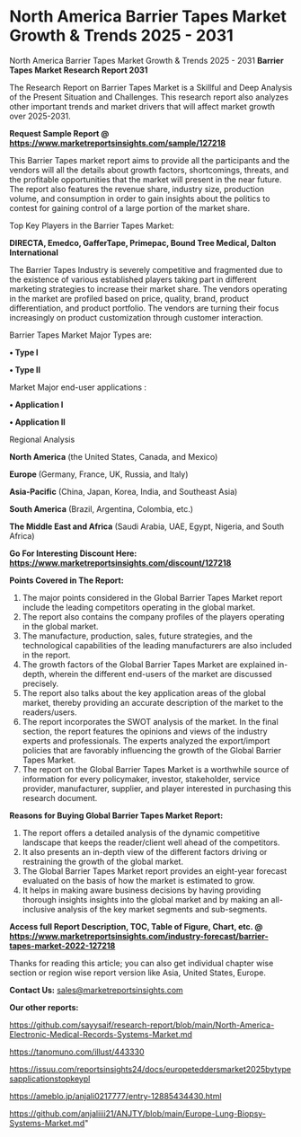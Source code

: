 # North America Barrier Tapes Market Growth & Trends 2025 - 2031
North America Barrier Tapes Market Growth & Trends 2025 - 2031
<strong>Barrier Tapes Market Research Report 2031</strong>

The Research Report on Barrier Tapes Market is a Skillful and Deep Analysis of the Present Situation and Challenges. This research report also analyzes other important trends and market drivers that will affect market growth over 2025-2031.

<strong>Request Sample Report @ <a href=https://www.marketreportsinsights.com/sample/127218>https://www.marketreportsinsights.com/sample/127218</a></strong>

This Barrier Tapes market report aims to provide all the participants and the vendors will all the details about growth factors, shortcomings, threats, and the profitable opportunities that the market will present in the near future. The report also features the revenue share, industry size, production volume, and consumption in order to gain insights about the politics to contest for gaining control of a large portion of the market share.

Top Key Players in the Barrier Tapes Market:

<strong>DIRECTA, Emedco, GafferTape, Primepac, Bound Tree Medical, Dalton International</strong>

The Barrier Tapes Industry is severely competitive and fragmented due to the existence of various established players taking part in different marketing strategies to increase their market share. The vendors operating in the market are profiled based on price, quality, brand, product differentiation, and product portfolio. The vendors are turning their focus increasingly on product customization through customer interaction.

Barrier Tapes Market Major Types are:

<strong>• Type I

• Type II</strong>

Market Major end-user applications :

<strong>• Application I

• Application II</strong>

Regional Analysis

</u><strong><b>North America</b></strong> (the United States, Canada, and Mexico)

<strong><b>Europe </b></strong>(Germany, France, UK, Russia, and Italy)

<strong><b>Asia-Pacific</b></strong> (China, Japan, Korea, India, and Southeast Asia)

<strong><b>South America</b></strong> (Brazil, Argentina, Colombia, etc.)

<strong><b>The Middle East and Africa</b></strong> (Saudi Arabia, UAE, Egypt, Nigeria, and South Africa)

<strong>Go For Interesting Discount Here: <a href=https://www.marketreportsinsights.com/discount/127218>https://www.marketreportsinsights.com/discount/127218</a></strong>

<strong>Points Covered in The Report:</strong>
<ol>
  <li>The major points considered in the Global Barrier Tapes Market report include the leading competitors operating in the global market.</li>
  <li>The report also contains the company profiles of the players operating in the global market.</li>
  <li>The manufacture, production, sales, future strategies, and the technological capabilities of the leading manufacturers are also included in the report.</li>
  <li>The growth factors of the Global Barrier Tapes Market are explained in-depth, wherein the different end-users of the market are discussed precisely.</li>
  <li>The report also talks about the key application areas of the global market, thereby providing an accurate description of the market to the readers/users.</li>
  <li>The report incorporates the SWOT analysis of the market. In the final section, the report features the opinions and views of the industry experts and professionals. The experts analyzed the export/import policies that are favorably influencing the growth of the Global Barrier Tapes Market.</li>
  <li>The report on the Global Barrier Tapes Market is a worthwhile source of information for every policymaker, investor, stakeholder, service provider, manufacturer, supplier, and player interested in purchasing this research document.</li>
</ol>
<strong>Reasons for Buying Global Barrier Tapes Market Report:</strong>

<ol>
  <li>The report offers a detailed analysis of the dynamic competitive landscape that keeps the reader/client well ahead of the competitors.</li>
  <li>It also presents an in-depth view of the different factors driving or restraining the growth of the global market.</li>
  <li>The Global Barrier Tapes Market report provides an eight-year forecast evaluated on the basis of how the market is estimated to grow.</li>
  <li>It helps in making aware business decisions by having providing thorough insights insights into the global market and by making an all-inclusive analysis of the key market segments and sub-segments.</li>
</ol>
<strong>Access full Report Description, TOC, Table of Figure, Chart, etc. @ <a href=https://www.marketreportsinsights.com/industry-forecast/barrier-tapes-market-2022-127218>https://www.marketreportsinsights.com/industry-forecast/barrier-tapes-market-2022-127218</a></strong>


Thanks for reading this article; you can also get individual chapter wise section or region wise report version like Asia, United States, Europe.

<strong>Contact Us:</strong>
sales@marketreportsinsights.com

<strong>Our other reports:</strong>

<a href=https://github.com/sayysaif/research-report/blob/main/North-America-Electronic-Medical-Records-Systems-Market.md>https://github.com/sayysaif/research-report/blob/main/North-America-Electronic-Medical-Records-Systems-Market.md</a>

<a href=https://tanomuno.com/illust/443330>https://tanomuno.com/illust/443330</a>

<a href=https://issuu.com/reportsinsights24/docs/europeteddersmarket2025bytypesapplicationstopkeypl>https://issuu.com/reportsinsights24/docs/europeteddersmarket2025bytypesapplicationstopkeypl</a>

<a href=https://ameblo.jp/anjali0217777/entry-12885434430.html>https://ameblo.jp/anjali0217777/entry-12885434430.html</a>

<a href=https://github.com/anjaliiii21/ANJTY/blob/main/Europe-Lung-Biopsy-Systems-Market.md>https://github.com/anjaliiii21/ANJTY/blob/main/Europe-Lung-Biopsy-Systems-Market.md</a>"
